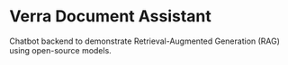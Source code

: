 # Verra Document Assistant

Chatbot backend to demonstrate Retrieval-Augmented Generation (RAG) using open-source models.
